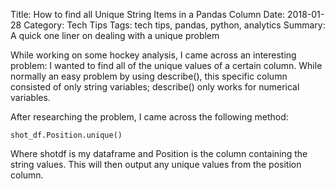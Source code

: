 Title: How to find all Unique String Items in a Pandas Column
Date: 2018-01-28
Category: Tech Tips
Tags: tech tips, pandas, python, analytics
Summary: A quick one liner on dealing with a unique problem

While working on some hockey analysis, I came across an interesting problem: I wanted to find all of the unique values of a certain column. While normally an easy problem by using describe(), this specific column consisted of only string variables; describe() only works for numerical variables.   
  
After researching the problem, I came across the following method:

`shot_df.Position.unique()`

Where shotdf is my dataframe and Position is the column containing the string values. This will then output any unique values from the position column. 